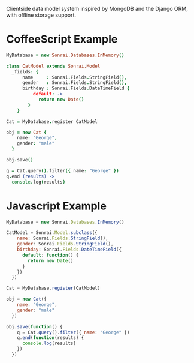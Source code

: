Clientside data model system inspired by MongoDB and the Django ORM, with offline storage support.

CoffeeScript Example
======
```CoffeeScript
MyDatabase = new Sonrai.Databases.InMemory()

class CatModel extends Sonrai.Model
  _fields: {
      name     : Sonrai.Fields.StringField(),
      gender   : Sonrai.Fields.StringField(),
      birthday : Sonrai.Fields.DateTimeField {
          default: ->
            return new Date()
        }
    }

Cat = MyDatabase.register CatModel

obj = new Cat {
    name: "George",
    gender: "male"
  }

obj.save()

q = Cat.query().filter({ name: "George" })
q.end (results) ->
  console.log(results)
```

Javascript Example
======
```Javascript
MyDatabase = new Sonrai.Databases.InMemory()

CatModel = Sonrai.Model.subclass({
    name: Sonrai.Fields.StringField(),
    gender: Sonrai.Fields.StringField(),
    birthday: Sonrai.Fields.DateTimeField({
      default: function() {
        return new Date()
      }
    })
  })

Cat = MyDatabase.register(CatModel)

obj = new Cat({
    name: "George",
    gender: "male"
  })

obj.save(function() {
    q = Cat.query().filter({ name: "George" })
    q.end(function(results) {
      console.log(results)
    })
  })
```
